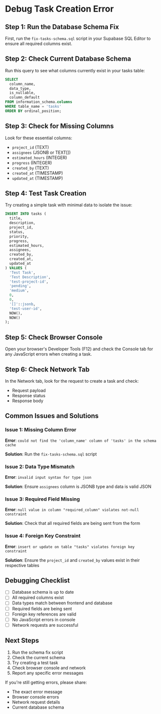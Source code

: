 # Debug Task Creation Error

## Step 1: Run the Database Schema Fix

First, run the `fix-tasks-schema.sql` script in your Supabase SQL Editor to ensure all required columns exist.

## Step 2: Check Current Database Schema

Run this query to see what columns currently exist in your tasks table:

```sql
SELECT 
  column_name, 
  data_type, 
  is_nullable, 
  column_default
FROM information_schema.columns 
WHERE table_name = 'tasks' 
ORDER BY ordinal_position;
```

## Step 3: Check for Missing Columns

Look for these essential columns:
- `project_id` (TEXT)
- `assignees` (JSONB or TEXT[])
- `estimated_hours` (INTEGER)
- `progress` (INTEGER)
- `created_by` (TEXT)
- `created_at` (TIMESTAMP)
- `updated_at` (TIMESTAMP)

## Step 4: Test Task Creation

Try creating a simple task with minimal data to isolate the issue:

```sql
INSERT INTO tasks (
  title, 
  description, 
  project_id, 
  status, 
  priority, 
  progress, 
  estimated_hours, 
  assignees, 
  created_by, 
  created_at, 
  updated_at
) VALUES (
  'Test Task',
  'Test Description',
  'test-project-id',
  'pending',
  'medium',
  0,
  0,
  '[]'::jsonb,
  'test-user-id',
  NOW(),
  NOW()
);
```

## Step 5: Check Browser Console

Open your browser's Developer Tools (F12) and check the Console tab for any JavaScript errors when creating a task.

## Step 6: Check Network Tab

In the Network tab, look for the request to create a task and check:
- Request payload
- Response status
- Response body

## Common Issues and Solutions

### Issue 1: Missing Column Error
**Error**: `could not find the 'column_name' column of 'tasks' in the schema cache`

**Solution**: Run the `fix-tasks-schema.sql` script

### Issue 2: Data Type Mismatch
**Error**: `invalid input syntax for type json`

**Solution**: Ensure `assignees` column is JSONB type and data is valid JSON

### Issue 3: Required Field Missing
**Error**: `null value in column "required_column" violates not-null constraint`

**Solution**: Check that all required fields are being sent from the form

### Issue 4: Foreign Key Constraint
**Error**: `insert or update on table "tasks" violates foreign key constraint`

**Solution**: Ensure the `project_id` and `created_by` values exist in their respective tables

## Debugging Checklist

- [ ] Database schema is up to date
- [ ] All required columns exist
- [ ] Data types match between frontend and database
- [ ] Required fields are being sent
- [ ] Foreign key references are valid
- [ ] No JavaScript errors in console
- [ ] Network requests are successful

## Next Steps

1. Run the schema fix script
2. Check the current schema
3. Try creating a test task
4. Check browser console and network
5. Report any specific error messages

If you're still getting errors, please share:
- The exact error message
- Browser console errors
- Network request details
- Current database schema
